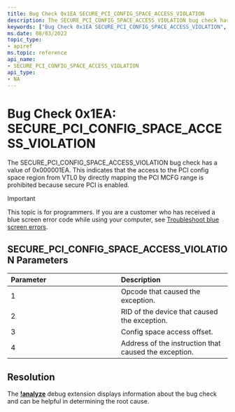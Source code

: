 ```yaml
---
title: Bug Check 0x1EA SECURE_PCI_CONFIG_SPACE_ACCESS_VIOLATION
description: The SECURE_PCI_CONFIG_SPACE_ACCESS_VIOLATION bug check has a value of 0x000001EA. This indicates that the the access to the PCI config space region from VTL0 by directly mapping the PCI MCFG range is prohibited because secure PCI is enabled.
keywords: ["Bug Check 0x1EA SECURE_PCI_CONFIG_SPACE_ACCESS_VIOLATION", "SECURE_PCI_CONFIG_SPACE_ACCESS_VIOLATION"]
ms.date: 08/03/2022
topic_type:
- apiref
ms.topic: reference
api_name:
- SECURE_PCI_CONFIG_SPACE_ACCESS_VIOLATION
api_type:
- NA
---
```


# Bug Check 0x1EA: SECURE\_PCI\_CONFIG\_SPACE\_ACCESS\_VIOLATION

The SECURE\_PCI\_CONFIG\_SPACE\_ACCESS\_VIOLATION bug check has a value of 0x000001EA. This indicates that the access to the PCI config space region from VTL0 by directly mapping the PCI MCFG range is prohibited because secure PCI is enabled.

> [!IMPORTANT]
> This topic is for programmers. If you are a customer who has received a blue screen error code while using your computer, see [Troubleshoot blue screen errors](https://www.windows.com/stopcode).


## SECURE_PCI_CONFIG\_SPACE\_ACCESS\_VIOLATION Parameters

<table>
<colgroup>
<col width="50%" />
<col width="50%" />
</colgroup>
<thead>
<tr class="header">
<th align="left">Parameter</th>
<th align="left">Description</th>
</tr>
</thead>
<tbody>
<tr class="odd">
<td align="left">1</td>
<td align="left">Opcode that caused the exception.</td>
</tr>
<tr class="even">
<td align="left">2</td>
<td align="left">RID of the device that caused the exception.</td>
</tr>
<tr class="odd">
<td align="left">3</td>
<td align="left">Config space access offset.</td>
</tr>
<tr class="even">
<td align="left">4</td>
<td align="left">Address of the instruction that caused the exception.</td>
</tr>
</tbody>
</table>


## Resolution

The [**!analyze**](-analyze.md) debug extension displays information about the bug check and can be helpful in determining the root cause.
